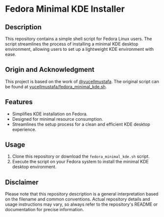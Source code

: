 # Fedora Minimal KDE Installer

## Description

This repository contains a simple shell script for Fedora Linux users. The script streamlines the process of installing a minimal KDE desktop environment, allowing users to set up a lightweight KDE environment with ease.

## Origin and Acknowledgment
This project is based on the work of [@yucellmustafa](https://github.com/yucellmustafa). The original script can be found at [yucellmustafa/fedora_minimal_kde.sh](https://gist.github.com/yucellmustafa/eec7cda40abde49fdac68b129e9ec250).

## Features

- Simplifies KDE installation on Fedora.
- Designed for minimal resource consumption.
- Streamlines the setup process for a clean and efficient KDE desktop experience.

## Usage

1. Clone this repository or download the `fedora_minimal_kde.sh` script.
2. Execute the script on your Fedora system to install the minimal KDE desktop environment.

## Disclaimer

Please note that this repository description is a general interpretation based on the filename and common conventions. Actual repository details and usage instructions may vary, so always refer to the repository's README or documentation for precise information.
